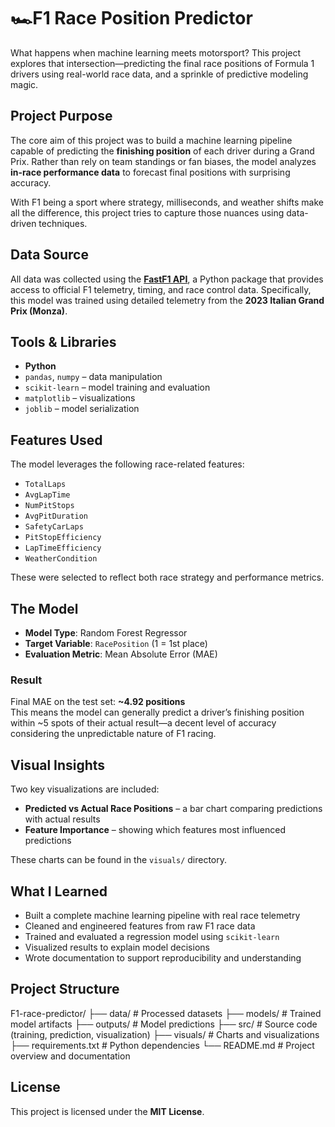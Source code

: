 # 🏎️F1 Race Position Predictor

What happens when machine learning meets motorsport? This project explores that intersection—predicting the final race positions of Formula 1 drivers using real-world race data, and a sprinkle of predictive modeling magic.

##  Project Purpose

The core aim of this project was to build a machine learning pipeline capable of predicting the **finishing position** of each driver during a Grand Prix. Rather than rely on team standings or fan biases, the model analyzes **in-race performance data** to forecast final positions with surprising accuracy.

With F1 being a sport where strategy, milliseconds, and weather shifts make all the difference, this project tries to capture those nuances using data-driven techniques.

##  Data Source

All data was collected using the **[FastF1 API](https://pypi.org/project/fastf1/)**, a Python package that provides access to official F1 telemetry, timing, and race control data. Specifically, this model was trained using detailed telemetry from the **2023 Italian Grand Prix (Monza)**.

##  Tools & Libraries

- **Python**
- `pandas`, `numpy` – data manipulation
- `scikit-learn` – model training and evaluation
- `matplotlib` – visualizations
- `joblib` – model serialization

##  Features Used

The model leverages the following race-related features:

- `TotalLaps`
- `AvgLapTime`
- `NumPitStops`
- `AvgPitDuration`
- `SafetyCarLaps`
- `PitStopEfficiency`
- `LapTimeEfficiency`
- `WeatherCondition`

These were selected to reflect both race strategy and performance metrics.

##  The Model

- **Model Type**: Random Forest Regressor
- **Target Variable**: `RacePosition` (1 = 1st place)
- **Evaluation Metric**: Mean Absolute Error (MAE)

###  Result
Final MAE on the test set: **~4.92 positions**  
This means the model can generally predict a driver’s finishing position within ~5 spots of their actual result—a decent level of accuracy considering the unpredictable nature of F1 racing.

##  Visual Insights

Two key visualizations are included:

- **Predicted vs Actual Race Positions** – a bar chart comparing predictions with actual results
- **Feature Importance** – showing which features most influenced predictions

These charts can be found in the `visuals/` directory.

##  What I Learned

- Built a complete machine learning pipeline with real race telemetry
- Cleaned and engineered features from raw F1 race data
- Trained and evaluated a regression model using `scikit-learn`
- Visualized results to explain model decisions
- Wrote documentation to support reproducibility and understanding

##  Project Structure

F1-race-predictor/ ├── data/ # Processed datasets ├── models/ # Trained model artifacts ├── outputs/ # Model predictions ├── src/ # Source code (training, prediction, visualization) ├── visuals/ # Charts and visualizations ├── requirements.txt # Python dependencies └── README.md # Project overview and documentation


## License

This project is licensed under the **MIT License**. 




